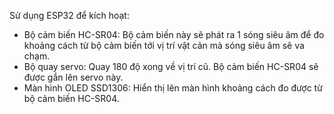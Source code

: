 Sử dụng ESP32 để kích hoạt:
- Bộ cảm biến HC-SR04: Bộ cảm biến này sẽ phát ra 1 sóng siêu âm để đo khoảng cách từ bộ cảm biến tới vị trí vật cản mà sóng siêu âm sẽ va chạm.
- Bộ quay servo: Quay 180 độ xong về vị trí cũ. Bộ cảm biến HC-SR04 sẽ được gắn lên servo này.
- Màn hình OLED SSD1306: Hiển thị lên màn hình khoảng cách đo được từ bộ cảm biến HC-SR04.
